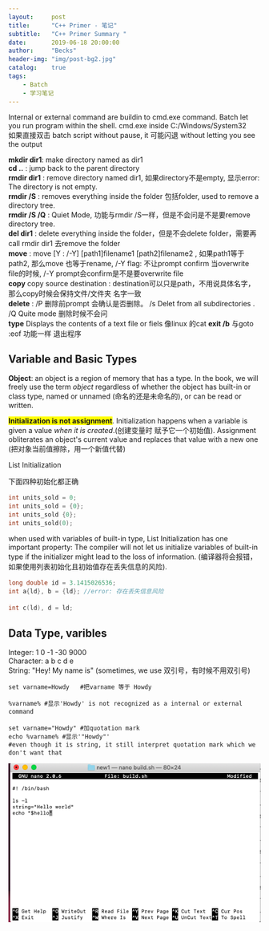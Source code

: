 ```yaml
---
layout:     post
title:      "C++ Primer - 笔记"
subtitle:   "C++ Primer Summary "
date:       2019-06-18 20:00:00
author:     "Becks"
header-img: "img/post-bg2.jpg"
catalog:    true
tags:
    - Batch
    - 学习笔记
---
```


Internal or external command are buildin to cmd.exe command. Batch let you run program within the shell. cmd.exe inside C:/Windows/System32 <br/>
如果直接双击 batch script without pause, it 可能闪退 without letting you see the output


**mkdir dir1**: make directory named as dir1 <br/>
**cd ..** : jump back to the parent directory <br/>
**rmdir dir1** : remove directory named dir1, 如果directory不是empty, 显示error: The directory is not empty. <br/>
**rmdir /S** : removes everything inside the folder 包括folder, used to remove a directory tree. <br/>
**rmdir /S /Q** : Quiet Mode, 功能与rmdir /S一样，但是不会问是不是要remove directory tree. <br/>
**del dir1** : delete everything inside the folder，但是不会delete folder，需要再call rmdir dir1 去remove the folder <br/>
**move** : move [Y : /-Y] [path1]filename1 [path2]filename2 , 如果path1等于path2, 那么move 也等于rename,    /-Y flag: 不让prompt confirm 当overwrite file的时候, /-Y prompt会confirm是不是要overwrite file <br/>
**copy** copy source destination : destination可以只是path，不用说具体名字，那么copy时候会保持文件/文件夹 名字一致 <br/>
**delete** : /P 删除前prompt 会确认是否删除。 /s Delet from all subdirectories . /Q Quite mode 删除时候不会问 <br/>
**type** Displays the contents of a text file or fiels 像linux 的cat 
**exit /b** 与goto :eof 功能一样 退出程序

## Variable and Basic Types

**Object**: an object is a region of memory that has a type. In the book, we will freely use the term *object* regardless of whether the object has built-in or class type, named or unnamed (命名的还是未命名的), or can be read or written.

<span style="background-color: #FFFF00">**Initialization is not assignment**</span>. Initialization happens when a variable is given a value *when it is created*.(创建变量时 赋予它一个初始值). Assignment obliterates an object's current value and replaces that value with a new one (把对象当前值擦除，用一个新值代替)

List Initialization 

下面四种初始化都正确

```c++
int units_sold = 0;
int units_sold = {0};
int units_sold {0};
int units_sold(0);
```

when used with variables of built-in type, List Initialization has one important property: The compiler will not let us initialize variables of built-in type if the initializer might lead to the loss of information. (编译器将会报错，如果使用列表初始化且初始值存在丢失信息的风险). 

```c++
long double id = 3.1415026536;
int a{ld}, b = {ld}; //error: 存在丢失信息风险

int c(ld), d = ld;

```


## Data Type, varibles

Integer: 1 0 -1 -30 9000 <br/>
Character:  a  b c d e <br/>
String:  "Hey! My name is" (sometimes, we use 双引号，有时候不用双引号) <br/> 



```shell
set varname=Howdy   #把varname 等于 Howdy

%varname% #显示'Howdy' is not recognized as a internal or external command

set varname="Howdy" #加quotation mark
echo %varname% #显示'"Howdy"'
#even though it is string, it still interpret quotation mark which we don't want that

```

![](/img/post/linux/userdel.png)






